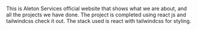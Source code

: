 This is Aleton Services official website that shows what we are about, and all the projects we have done.
The project is completed using react js and tailwindcss
check it out.
The stack used is react with tailwindcss for styling.
